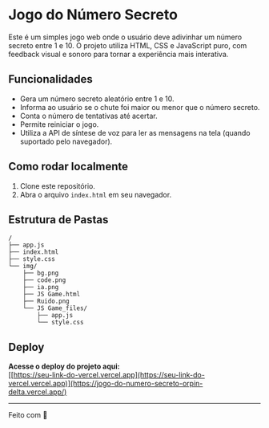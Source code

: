 # Jogo do Número Secreto

Este é um simples jogo web onde o usuário deve adivinhar um número secreto entre 1 e 10. O projeto utiliza HTML, CSS e JavaScript puro, com feedback visual e sonoro para tornar a experiência mais interativa.

## Funcionalidades

- Gera um número secreto aleatório entre 1 e 10.
- Informa ao usuário se o chute foi maior ou menor que o número secreto.
- Conta o número de tentativas até acertar.
- Permite reiniciar o jogo.
- Utiliza a API de síntese de voz para ler as mensagens na tela (quando suportado pelo navegador).

## Como rodar localmente

1. Clone este repositório.
2. Abra o arquivo `index.html` em seu navegador.

## Estrutura de Pastas

```
/
├── app.js
├── index.html
├── style.css
└── img/
    ├── bg.png
    ├── code.png
    ├── ia.png
    ├── JS Game.html
    ├── Ruido.png
    └── JS Game_files/
        ├── app.js
        └── style.css
```

## Deploy

**Acesse o deploy do projeto aqui:**  
[[https://seu-link-do-vercel.vercel.app](https://seu-link-do-vercel.vercel.app)](https://jogo-do-numero-secreto-orpin-delta.vercel.app/)

---

Feito com 💙
